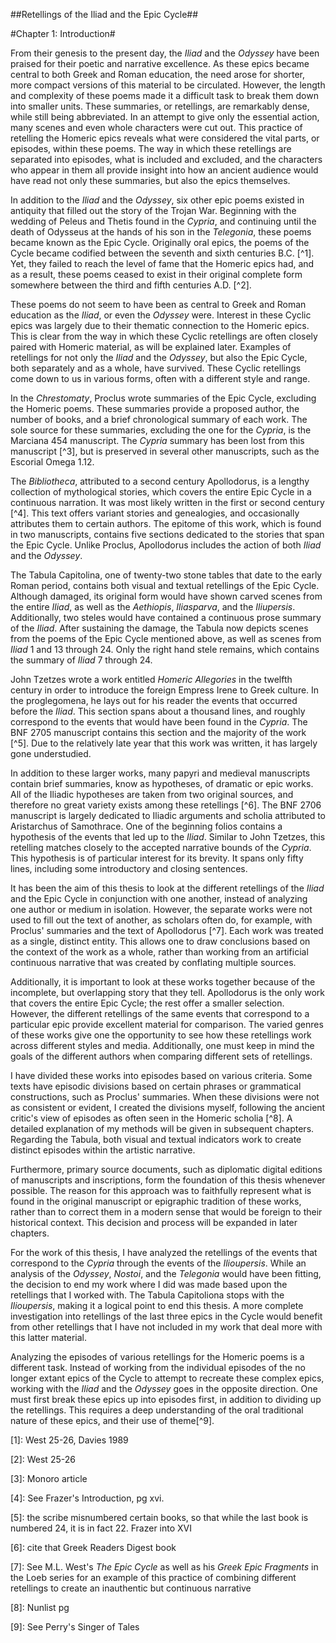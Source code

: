 ##Retellings of the Iliad and the Epic Cycle##

#Chapter 1: Introduction#

From their genesis to the present day, the *Iliad* and the *Odyssey* have been praised for their poetic and narrative excellence. As these epics became central to both Greek and Roman education, the need arose for shorter, more compact versions of this material to be circulated. However, the length and complexity of these poems made it a difficult task to break them down into smaller units. These summaries, or retellings, are remarkably dense, while still being abbreviated. In an attempt to give only the essential action, many scenes and even whole characters were cut out. This practice of retelling the Homeric epics reveals what were considered the vital parts, or episodes, within these poems. The way in which these retellings are separated into episodes, what is included and excluded, and the characters who appear in them all provide insight into how an ancient audience would have read not only these summaries, but also the epics themselves.

In addition to the *Iliad* and the *Odyssey*, six other epic poems existed in antiquity that filled out the story of the Trojan War. Beginning with the wedding of Peleus and Thetis found in the *Cypria*, and continuing until the death of Odysseus at the hands of his son in the *Telegonia*, these poems became known as the Epic Cycle. Originally oral epics, the poems of the Cycle became codified between the seventh and sixth centuries B.C. [^1]. Yet, they failed to reach the level of fame that the Homeric epics had, and as a result, these poems ceased to exist in their original complete form somewhere between the third and fifth centuries A.D. [^2]. 

These poems do not seem to have been as central to Greek and Roman education as the *Iliad*, or even the *Odyssey* were. Interest in these Cyclic epics was largely due to their thematic connection to the Homeric epics. This is clear from the way in which these Cyclic retellings are often closely paired with Homeric material, as will be explained later. Examples of retellings for not only the *Iliad* and the *Odyssey*, but also the Epic Cycle, both separately and as a whole, have survived. These Cyclic retellings come down to us in various forms, often with a different style and range. 

In the *Chrestomaty*, Proclus wrote summaries of the Epic Cycle, excluding the Homeric poems. These summaries provide a proposed author, the number of books, and a brief chronological summary of each work. The sole source for these summaries, excluding the one for the *Cypria*, is the Marciana 454 manuscript. The *Cypria* summary has been lost from this manuscript [^3], but is preserved in several other manuscripts, such as the Escorial Omega 1.12.  

The *Bibliotheca*, attributed to a second century Apollodorus, is a lengthy collection of mythological stories, which covers the entire Epic Cycle in a continuous narration. It was most likely written in the first or second century [^4]. This text offers variant stories and genealogies, and occasionally attributes them to certain authors. The epitome of this work, which is found in two manuscripts, contains five sections dedicated to the stories that span the Epic Cycle. Unlike Proclus, Apollodorus includes the action of both *Iliad* and the *Odyssey*. 

The Tabula Capitolina, one of  twenty-two stone tables that date to the early Roman period, contains both visual and textual retellings of the Epic Cycle. Although damaged, its original form would have shown carved scenes from the entire *Iliad*, as well as the *Aethiopis*, *Iliasparva*, and the *Iliupersis*. Additionally, two steles would have contained a continuous prose summary of the *Iliad*. After sustaining the damage, the Tabula now depicts scenes from the poems of the Epic Cycle mentioned above, as well as scenes from *Iliad* 1 and 13 through 24. Only the right hand stele remains, which contains the summary of *Iliad* 7 through 24. 

John Tzetzes wrote a work entitled *Homeric Allegories* in the twelfth century in order to introduce the foreign Empress Irene to Greek culture. In the proglegomena, he lays out for his reader the events that occurred before the *Iliad*. This section spans about a thousand lines, and roughly correspond to the events that would have been found in the *Cypria*. The BNF 2705 manuscript contains this section and the majority of the work [^5]. Due to the relatively late year that this work was written, it has largely gone understudied. 

In addition to these larger works, many papyri and medieval manuscripts contain brief summaries, know as hypotheses, of dramatic or epic works. All of the Iliadic hypotheses are taken from two original sources, and therefore no great variety exists among these retellings [^6]. The BNF 2706 manuscript is largely dedicated to Iliadic arguments and scholia attributed to Aristarchus of Samothrace. One of the beginning folios contains a hypothesis of the events that led up to the *Iliad*. Similar to John Tzetzes, this retelling matches closely to the accepted narrative bounds of the *Cypria*. This hypothesis is of particular interest for its brevity. It spans only fifty lines, including some introductory and closing sentences. 

It has been the aim of this thesis to look at the different retellings of the *Iliad* and the Epic Cycle in conjunction with one another, instead of analyzing one author or medium in isolation. However, the separate works were not used to fill out the text of another, as scholars often do, for example, with Proclus' summaries and the text of Apollodorus [^7]. Each work was treated as a single, distinct entity. This allows one to draw conclusions based on the context of the work as a whole, rather than working from an artificial continuous narrative that was created by conflating multiple sources. 

Additionally, it is important to look at these works together because of the incomplete, but overlapping story that they tell. Apollodorus is the only work that covers the entire Epic Cycle; the rest offer a smaller selection. However, the different retellings of the same events that correspond to a particular epic provide excellent material for comparison. The varied genres of these works give one the opportunity to see how these retellings work across different styles and media. Additionally, one must keep in mind the goals of the different authors when comparing different sets of retellings. 

I have divided these works into episodes based on various criteria. Some texts have episodic divisions based on certain phrases or grammatical constructions, such as Proclus' summaries. When these divisions were not as consistent or evident, I created the divisions myself, following the ancient critic's view of episodes as often seen in the Homeric scholia [^8]. A detailed explanation of my methods will be given in subsequent chapters. Regarding the Tabula, both visual and textual indicators work to create distinct episodes within the artistic narrative. 

Furthermore, primary source documents, such as diplomatic digital editions of manuscripts and inscriptions, form the foundation of this thesis whenever possible. The reason for this approach was to faithfully represent what is found in the original manuscript or epigraphic tradition of these works, rather than to correct them in a modern sense that would be foreign to their historical context. This decision and process will be expanded in later chapters. 

For the work of this thesis, I have analyzed the retellings of the events that correspond to the *Cypria* through the events of the *Ilioupersis*. While an analysis of the *Odyssey*, *Nostoi*, and the *Telegonia* would have been fitting, the decision to end my work where I did was made based upon the retellings that I worked with. The Tabula Capitoliona stops with the *Ilioupersis*, making it a logical point to end this thesis. A more complete investigation into retellings of the last three epics in the Cycle would benefit from other retellings that I have not included in my work that deal more with this latter material. 

Analyzing the episodes of various retellings for the Homeric poems is a different task. Instead of working from the individual episodes of the no longer extant epics of the Cycle to attempt to recreate these complex epics, working with the *Iliad* and the *Odyssey* goes in the opposite direction. One must first break these epics up into episodes first, in addition to dividing up the retellings. This requires a deep understanding of the oral traditional nature of these epics, and their use of theme[^9].


[1]: West 25-26, Davies 1989

[2]: West 25-26

[3]: Monoro article

[4]: See Frazer's Introduction, pg xvi.

[5]: the scribe misnumbered certain books, so that while the last book is numbered 24, it is in fact 22. Frazer into XVI

[6]: cite that Greek Readers Digest book

[7]: See M.L. West's *The Epic Cycle* as well as his *Greek Epic Fragments* in the Loeb series for an example of this practice of combining different retellings to create an inauthentic but continuous narrative

[8]: Nunlist pg

[9]: See Perry's Singer of Tales
